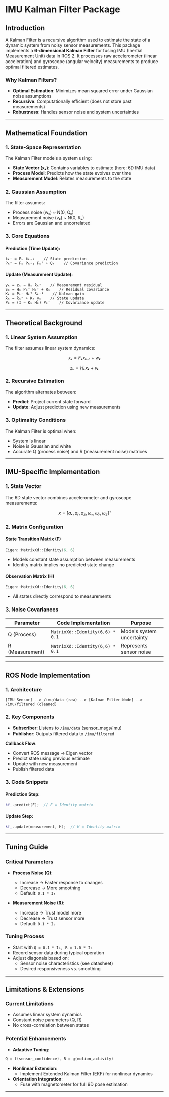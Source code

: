 
# IMU Kalman Filter Package

## Introduction
A Kalman Filter is a recursive algorithm used to estimate the state of a dynamic system from noisy sensor measurements. This package implements a **6-dimensional Kalman Filter** for fusing IMU (Inertial Measurement Unit) data in ROS 2. It processes raw accelerometer (linear acceleration) and gyroscope (angular velocity) measurements to produce optimal filtered estimates.

### Why Kalman Filters?
- **Optimal Estimation**: Minimizes mean squared error under Gaussian noise assumptions
- **Recursive**: Computationally efficient (does not store past measurements)
- **Robustness**: Handles sensor noise and system uncertainties

---

## Mathematical Foundation

### 1. State-Space Representation
The Kalman Filter models a system using:
- **State Vector (xₖ)**: Contains variables to estimate (here: 6D IMU data)
- **Process Model**: Predicts how the state evolves over time
- **Measurement Model**: Relates measurements to the state

### 2. Gaussian Assumption
The filter assumes:
- Process noise (wₖ) ~ N(0, Qₖ)
- Measurement noise (vₖ) ~ N(0, Rₖ)
- Errors are Gaussian and uncorrelated

### 3. Core Equations

#### Prediction (Time Update):
```
x̂ₖ⁻ = Fₖ x̂ₖ₋₁    // State prediction
Pₖ⁻ = Fₖ Pₖ₋₁ Fₖᵀ + Qₖ    // Covariance prediction
```

#### Update (Measurement Update):
```
yₖ = zₖ − Hₖ x̂ₖ⁻    // Measurement residual
Sₖ = Hₖ Pₖ⁻ Hₖᵀ + Rₖ    // Residual covariance
Kₖ = Pₖ⁻ Hₖᵀ Sₖ⁻¹    // Kalman gain
x̂ₖ = x̂ₖ⁻ + Kₖ yₖ    // State update
Pₖ = (I − Kₖ Hₖ) Pₖ⁻    // Covariance update
```

---

## Theoretical Background

### 1. Linear System Assumption
The filter assumes linear system dynamics:
```math
xₖ = Fₖ xₖ₋₁ + wₖ
```
```math
zₖ = Hₖ xₖ + vₖ
```

### 2. Recursive Estimation
The algorithm alternates between:
- **Predict**: Project current state forward
- **Update**: Adjust prediction using new measurements

### 3. Optimality Conditions
The Kalman Filter is optimal when:
- System is linear
- Noise is Gaussian and white
- Accurate Q (process noise) and R (measurement noise) matrices

---

## IMU-Specific Implementation

### 1. State Vector
The 6D state vector combines accelerometer and gyroscope measurements:
```math
x = [aₓ, aᵧ, a_z, ωₓ, ωᵧ, ω_z]ᵀ
```

### 2. Matrix Configuration

#### State Transition Matrix (F)
```cpp
Eigen::MatrixXd::Identity(6, 6)
```
- Models constant state assumption between measurements
- Identity matrix implies no predicted state change

#### Observation Matrix (H)
```cpp
Eigen::MatrixXd::Identity(6, 6)
```
- All states directly correspond to measurements

### 3. Noise Covariances

| Parameter | Code Implementation | Purpose |
|-----------|----------------------|---------|
| Q (Process) | `MatrixXd::Identity(6,6) * 0.1` | Models system uncertainty |
| R (Measurement) | `MatrixXd::Identity(6,6) * 0.1` | Represents sensor noise |

---

## ROS Node Implementation

### 1. Architecture
```text
[IMU Sensor] --> /imu/data (raw) --> [Kalman Filter Node] --> /imu/filtered (cleaned)
```

### 2. Key Components
- **Subscriber**: Listens to `/imu/data` (sensor_msgs/Imu)
- **Publisher**: Outputs filtered data to `/imu/filtered`

**Callback Flow**:
- Convert ROS message → Eigen vector
- Predict state using previous estimate
- Update with new measurement
- Publish filtered data

### 3. Code Snippets

#### Prediction Step:
```cpp
kf_.predict(F);  // F = Identity matrix
```

#### Update Step:
```cpp
kf_.update(measurement, H);  // H = Identity matrix
```

---

## Tuning Guide

### Critical Parameters

- **Process Noise (Q)**:
    - Increase → Faster response to changes
    - Decrease → More smoothing
    - Default: `0.1 * I₆`
  
- **Measurement Noise (R)**:
    - Increase → Trust model more
    - Decrease → Trust sensor more
    - Default: `0.1 * I₆`

### Tuning Process

- Start with ```Q = 0.1 * I₆, R = 1.0 * I₆```
- Record sensor data during typical operation
- Adjust diagonals based on:
    - Sensor noise characteristics (see datasheet)
    - Desired responsiveness vs. smoothing

---

## Limitations & Extensions

### Current Limitations
- Assumes linear system dynamics
- Constant noise parameters (Q, R)
- No cross-correlation between states

### Potential Enhancements
- **Adaptive Tuning**:
```cpp
Q = f(sensor_confidence), R = g(motion_activity)
```
- **Nonlinear Extension**:
    - Implement Extended Kalman Filter (EKF) for nonlinear dynamics
- **Orientation Integration**:
    - Fuse with magnetometer for full 9D pose estimation

---
